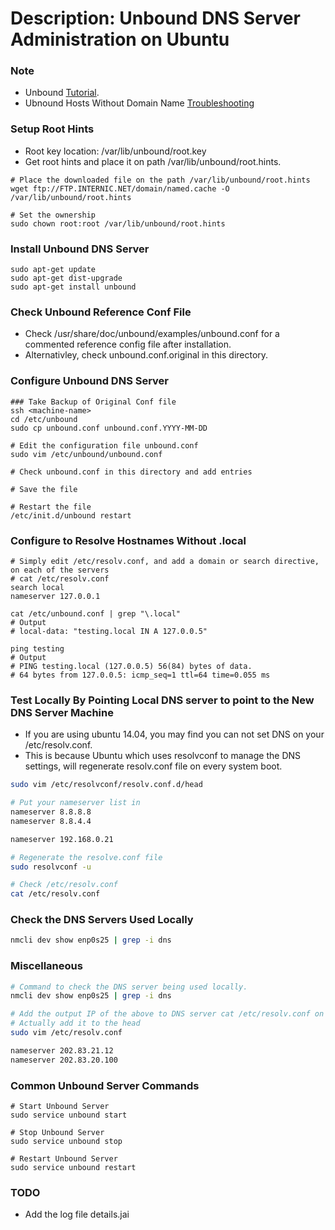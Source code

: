 # Description: Unbound DNS Server Administration on Ubuntu

### Note
* Unbound [Tutorial](https://calomel.org/unbound_dns.html).
* Ubnound Hosts Without Domain Name [Troubleshooting](https://www.unbound.net/pipermail/unbound-users/2011-March/001733.html)

### Setup Root Hints
* Root key location: /var/lib/unbound/root.key
* Get root hints and place it on path /var/lib/unbound/root.hints.

```
# Place the downloaded file on the path /var/lib/unbound/root.hints
wget ftp://FTP.INTERNIC.NET/domain/named.cache -O /var/lib/unbound/root.hints

# Set the ownership
sudo chown root:root /var/lib/unbound/root.hints
```

### Install Unbound DNS Server
```
sudo apt-get update
sudo apt-get dist-upgrade
sudo apt-get install unbound
```

### Check Unbound Reference Conf File
* Check /usr/share/doc/unbound/examples/unbound.conf for a commented reference config file after installation.
* Alternativley, check unbound.conf.original in this directory.

### Configure Unbound DNS Server
```
### Take Backup of Original Conf file
ssh <machine-name>
cd /etc/unbound
sudo cp unbound.conf unbound.conf.YYYY-MM-DD

# Edit the configuration file unbound.conf
sudo vim /etc/unbound/unbound.conf

# Check unbound.conf in this directory and add entries

# Save the file 

# Restart the file
/etc/init.d/unbound restart
```

### Configure to Resolve Hostnames Without .local
```
# Simply edit /etc/resolv.conf, and add a domain or search directive, on each of the servers
# cat /etc/resolv.conf
search local 
nameserver 127.0.0.1

cat /etc/unbound.conf | grep "\.local"
# Output
# local-data: "testing.local IN A 127.0.0.5"

ping testing
# Output
# PING testing.local (127.0.0.5) 56(84) bytes of data.
# 64 bytes from 127.0.0.5: icmp_seq=1 ttl=64 time=0.055 ms
```

### Test Locally By Pointing Local DNS server to point to the New DNS Server Machine
- If you are using ubuntu 14.04, you may find you can not set DNS on your /etc/resolv.conf.
- This is because Ubuntu which uses resolvconf to manage the DNS settings, will regenerate resolv.conf file on every 
  system boot.

```bash
sudo vim /etc/resolvconf/resolv.conf.d/head  

# Put your nameserver list in
nameserver 8.8.8.8
nameserver 8.8.4.4 

nameserver 192.168.0.21

# Regenerate the resolve.conf file 
sudo resolvconf -u

# Check /etc/resolv.conf 
cat /etc/resolv.conf 
```

### Check the DNS Servers Used Locally
```bash
nmcli dev show enp0s25 | grep -i dns
```

### Miscellaneous
```bash
# Command to check the DNS server being used locally. 
nmcli dev show enp0s25 | grep -i dns

# Add the output IP of the above to DNS server cat /etc/resolv.conf on hawk
# Actually add it to the head
sudo vim /etc/resolv.conf

nameserver 202.83.21.12
nameserver 202.83.20.100
```

### Common Unbound Server Commands
```
# Start Unbound Server
sudo service unbound start

# Stop Unbound Server 
sudo service unbound stop

# Restart Unbound Server 
sudo service unbound restart
```

### TODO
* Add the log file details.jai